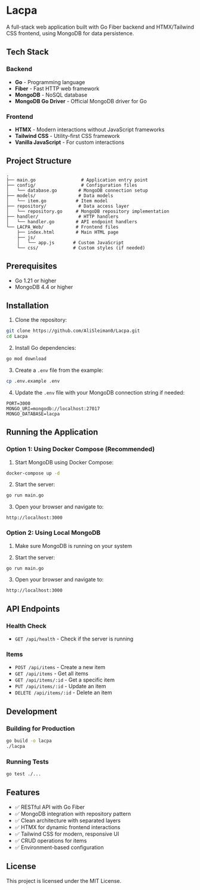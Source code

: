 # Lacpa

A full-stack web application built with Go Fiber backend and HTMX/Tailwind CSS frontend, using MongoDB for data persistence.

## Tech Stack

### Backend
- **Go** - Programming language
- **Fiber** - Fast HTTP web framework
- **MongoDB** - NoSQL database
- **MongoDB Go Driver** - Official MongoDB driver for Go

### Frontend
- **HTMX** - Modern interactions without JavaScript frameworks
- **Tailwind CSS** - Utility-first CSS framework
- **Vanilla JavaScript** - For custom interactions

## Project Structure

```
.
├── main.go                 # Application entry point
├── config/                 # Configuration files
│   └── database.go        # MongoDB connection setup
├── models/                # Data models
│   └── item.go           # Item model
├── repository/            # Data access layer
│   └── repository.go     # MongoDB repository implementation
├── handler/               # HTTP handlers
│   └── handler.go        # API endpoint handlers
└── LACPA_Web/            # Frontend files
    ├── index.html        # Main HTML page
    ├── js/
    │   └── app.js       # Custom JavaScript
    └── css/             # Custom styles (if needed)
```

## Prerequisites

- Go 1.21 or higher
- MongoDB 4.4 or higher

## Installation

1. Clone the repository:
```bash
git clone https://github.com/AliSleiman0/Lacpa.git
cd Lacpa
```

2. Install Go dependencies:
```bash
go mod download
```

3. Create a `.env` file from the example:
```bash
cp .env.example .env
```

4. Update the `.env` file with your MongoDB connection string if needed:
```env
PORT=3000
MONGO_URI=mongodb://localhost:27017
MONGO_DATABASE=lacpa
```

## Running the Application

### Option 1: Using Docker Compose (Recommended)

1. Start MongoDB using Docker Compose:
```bash
docker-compose up -d
```

2. Start the server:
```bash
go run main.go
```

3. Open your browser and navigate to:
```
http://localhost:3000
```

### Option 2: Using Local MongoDB

1. Make sure MongoDB is running on your system

2. Start the server:
```bash
go run main.go
```

3. Open your browser and navigate to:
```
http://localhost:3000
```

## API Endpoints

### Health Check
- `GET /api/health` - Check if the server is running

### Items
- `POST /api/items` - Create a new item
- `GET /api/items` - Get all items
- `GET /api/items/:id` - Get a specific item
- `PUT /api/items/:id` - Update an item
- `DELETE /api/items/:id` - Delete an item

## Development

### Building for Production

```bash
go build -o lacpa
./lacpa
```

### Running Tests

```bash
go test ./...
```

## Features

- ✅ RESTful API with Go Fiber
- ✅ MongoDB integration with repository pattern
- ✅ Clean architecture with separated layers
- ✅ HTMX for dynamic frontend interactions
- ✅ Tailwind CSS for modern, responsive UI
- ✅ CRUD operations for items
- ✅ Environment-based configuration

## License

This project is licensed under the MIT License.